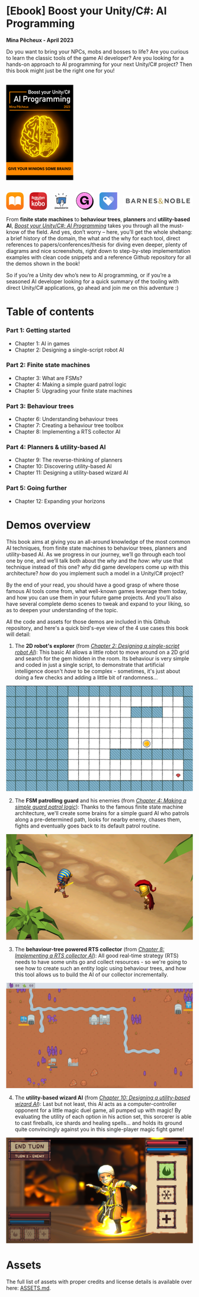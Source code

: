 # [Ebook] Boost your Unity/C#: AI Programming

**Mina Pêcheux - April 2023**

Do you want to bring your NPCs, mobs and bosses to life? Are you curious to learn the classic tools of the game AI developer? Are you looking for a hands-on approach to AI programming for your next Unity/C# project? Then this book might just be the right one for you!

<img style="height: 256px; width: auto; margin: 1rem 0;" src="doc/cover.png" />

<p style="display: flex; align-items: center; column-gap: 16px;">
    <a href="https://books.apple.com/us/book/id6447111384" target="_blank">
        <img src="./doc/apple.png" style="width: 64px; height: auto;" />
    </a>
    <a href="https://www.kobo.com/fr/en/ebook/ai-programming" target="_blank">
        <img src="./doc/kobo.png" style="width: 64px; height: auto;" />
    </a>
    <a href="https://www.smashwords.com/books/view/1372391" target="_blank">
        <img src="./doc/smashwords.jpg" style="width: 64px; height: auto;" />
    </a>
    <a href="https://mpecheux.gumroad.com/l/jxiyeu" target="_blank">
        <img src="./doc/gumroad.png" style="width: 64px; height: auto;" />
    </a>
    <a href="https://payhip.com/b/GQa0Y" target="_blank">
        <img src="./doc/payhip.png" style="width: 64px; height: auto;" />
    </a>
    <a href="https://www.barnesandnoble.com/w/ai-programming-mina-p-cheux/1143297026?ean=2940166494191" target="_blank">
        <img src="./doc/barnes-noble.png" style="width: 256px; height: auto;" />
    </a>
</p>

From **finite state machines** to **behaviour trees**, **planners** and **utility-based AI**, <u>_Boost your Unity/C#: AI Programming_</u> takes you through all the must-know of the field. And yes, don’t worry – here, you’ll get the whole shebang: a brief history of the domain, the what and the why for each tool, direct references to papers/conferences/thesis for diving even deeper, plenty of diagrams and nice screenshots, right down to step-by-step implementation examples with clean code snippets and a reference Github repository for all the demos shown in the book!

So if you’re a Unity dev who’s new to AI programming, or if you’re a seasoned AI developer looking for a quick summary of the tooling with direct Unity/C# applications, go ahead and join me on this adventure :)

# Table of contents

### Part 1: Getting started
- Chapter 1: AI in games
- Chapter 2: Designing a single-script robot AI

### Part 2: Finite state machines

- Chapter 3: What are FSMs?
- Chapter 4: Making a simple guard patrol logic
- Chapter 5: Upgrading your finite state machines

### Part 3: Behaviour trees

- Chapter 6: Understanding behaviour trees
- Chapter 7: Creating a behaviour tree toolbox
- Chapter 8: Implementing a RTS collector AI

### Part 4: Planners & utility-based AI

- Chapter 9: The reverse-thinking of planners
- Chapter 10: Discovering utility-based AI
- Chapter 11: Designing a utility-based wizard AI

### Part 5: Going further

- Chapter 12: Expanding your horizons

# Demos overview

This book aims at giving you an all-around knowledge of the most common AI techniques, from finite state machines to behaviour trees, planners and utility-based AI. As we progress in our journey, we’ll go through each tool one by one, and we’ll talk both about the _why_ and the _how_: _why_ use that technique instead of this one? _why_ did game developers come up with this architecture? _how_ do you implement such a model in a Unity/C# project?

By the end of your read, you should have a good grasp of where those famous AI tools come from, what well-known games leverage them today, and how you can use them in your future game projects. And you’ll also have several complete demo scenes to tweak and expand to your liking, so as to deepen your understanding of the topic.

All the code and assets for those demos are included in this Github repository, and here's a quick bird's-eye view of the 4 use cases this book will detail:

1. The **2D robot's explorer** (from <u>_Chapter 2: Designing a single-script robot AI_</u>): This basic AI allows a little robot to move around on a 2D grid and search for the gem hidden in the room. Its behaviour is very simple and coded in just a single script, to demonstrate that artificial intelligence doesn't _have_ to be complex - sometimes, it's just about doing a few checks and adding a little bit of randomness...

<img src="doc/01_robot-ai.png" />

2. The **FSM patrolling guard** and his enemies (from <u>_Chapter 4: Making a simple guard patrol logic_</u>): Thanks to the famous finite state machine architecture, we'll create some brains for a simple guard AI who patrols along a pre-determined path, looks for nearby enemy, chases them, fights and eventually goes back to its default patrol routine.

<img src="doc/02_fsm-guard.png" />

3. The **behaviour-tree powered RTS collector** (from <u>_Chapter 8: Implementing a RTS collector AI_</u>): All good real-time strategy (RTS) needs to have some units go and collect resources - so we're going to see how to create such an entity logic using behaviour trees, and how this tool allows us to build the AI of our collector incrementally.

<img src="doc/03_bt-collector.png" />

4. The **utility-based wizard AI** (from <u>_Chapter 10: Designing a utility-based wizard AI_</u>): Last but not least, this AI acts as a computer-controller opponent for a little magic duel game, all pumped up with magic! By evaluating the utility of each option in his action set, this sorcerer is able to cast fireballs, ice shards and healing spells... and holds its ground quite convincingly against you in this single-player magic fight game!

<img src="doc/04_ubai-mage.png" />

# Assets

The full list of assets with proper credits and license details is available over here: [ASSETS.md](./ASSETS.md).

